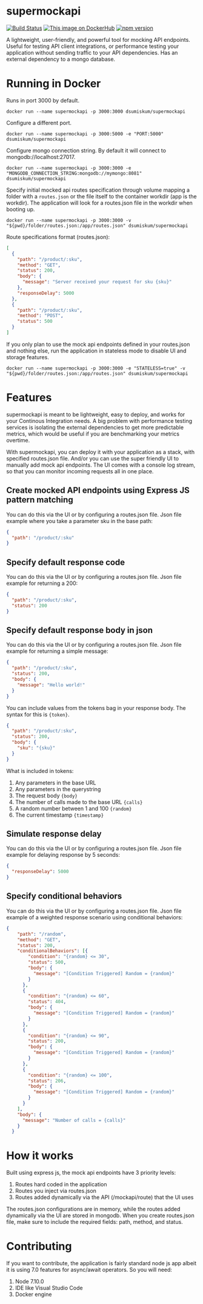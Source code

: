 # supermockapi
[![Build Status](https://travis-ci.org/gegana/supermockapi.svg?branch=master)](https://travis-ci.org/gegana/supermockapi)
[![This image on DockerHub](https://img.shields.io/docker/pulls/dsumiskum/supermockapi.svg)](https://hub.docker.com/r/dsumiskum/supermockapi/)
[![npm version](https://badge.fury.io/js/supermockapi.svg)](https://badge.fury.io/js/supermockapi)

A lightweight, user-friendly, and powerful tool for mocking API endpoints. Useful for testing API client integrations, or performance testing your application without sending traffic to your API dependencies.
Has an external dependency to a mongo database.

# Running in Docker
Runs in port 3000 by default.
```shell
docker run --name supermockapi -p 3000:3000 dsumiskum/supermockapi
```
Configure a different port.
```shell
docker run --name supermockapi -p 3000:5000 -e "PORT:5000" dsumiskum/supermockapi
```
Configure mongo connection string. By default it will connect to mongodb://localhost:27017.
```shell
docker run --name supermockapi -p 3000:3000 -e "MONGODB_CONNECTION_STRING:mongodb://mymongo:8081" dsumiskum/supermockapi
```
Specify initial mocked api routes specification through volume mapping a folder with a `routes.json` or the file itself to the container workdir (app is the workdir).
The application will look for a routes.json file in the workdir when booting up.
```shell
docker run --name supermockapi -p 3000:3000 -v "${pwd}/folder/routes.json:/app/routes.json" dsumiskum/supermockapi
```
Route specifications format (routes.json):
```json
[
  {
    "path": "/product/:sku", 
    "method": "GET",
    "status": 200, 
    "body": {
      "message": "Server received your request for sku {sku}" 
    },
    "responseDelay": 5000 
  },
  {
    "path": "/product/:sku", 
    "method": "POST",
    "status": 500
  }
]
```
If you only plan to use the mock api endpoints defined in your routes.json and nothing else, run the application in stateless mode to
disable UI and storage features.
```shell
docker run --name supermockapi -p 3000:3000 -e "STATELESS=true" -v "${pwd}/folder/routes.json:/app/routes.json" dsumiskum/supermockapi
```
# Features
supermockapi is meant to be lightweight, easy to deploy, and works for your Continous Integration needs. A big problem with performance testing 
services is isolating the external dependencies to get more predictable metrics, which would be useful if you are benchmarking your metrics
overtime.

With supermockapi, you can deploy it with your application as a stack, with specified routes.json file. And/or you can use the super friendly UI to
manually add mock api endpoints. The UI comes with a console log stream, so that you can monitor incoming requests all in one place.

## Create mocked API endpoints using Express JS pattern matching
You can do this via the UI or by configuring a routes.json file. Json file example where you take a parameter sku in the base path:
```json
{
  "path": "/product/:sku"
}
```

## Specify default response code
You can do this via the UI or by configuring a routes.json file. Json file example for returning a 200:
```json
{
  "path": "/product/:sku",
  "status": 200
}
```

## Specify default response body in json
You can do this via the UI or by configuring a routes.json file. Json file example for returning a simple message:
```json
{
  "path": "/product/:sku",
  "status": 200,
  "body": {
    "message": "Hello world!"
  }
}
```
You can include values from the tokens bag in your response body. The syntax for this is `{token}`.
```json
{
  "path": "/product/:sku",
  "status": 200,
  "body": {
    "sku": "{sku}"
  }
}
```
What is included in tokens:
1. Any parameters in the base URL
2. Any parameters in the querystring
3. The request body `{body}`
4. The number of calls made to the base URL `{calls}`
5. A random number between 1 and 100 `{random}`
6. The current timestamp `{timestamp}`

## Simulate response delay
You can do this via the UI or by configuring a routes.json file. Json file example for delaying response by 5 seconds:
```json
{
  "responseDelay": 5000
}
```

## Specify conditional behaviors
You can do this via the UI or by configuring a routes.json file. Json file example of a weighted response scenario using conditional behaviors:
```json
{
    "path": "/random",
    "method": "GET",
    "status": 200,
    "conditionalBehaviors": [{
        "condition": "{random} <= 30",
        "status": 500,
        "body": {
          "message": "[Condition Triggered] Random = {random}"
        }
      },
      {
        "condition": "{random} <= 60",
        "status": 404,
        "body": {
          "message": "[Condition Triggered] Random = {random}"
        }
      },
      {
        "condition": "{random} <= 90",
        "status": 200,
        "body": {
          "message": "[Condition Triggered] Random = {random}"
        }
      },
      {
        "condition": "{random} <= 100",
        "status": 206,
        "body": {
          "message": "[Condition Triggered] Random = {random}"
        }
      }
    ],
    "body": {
      "message": "Number of calls = {calls}"
    }
  }
```

# How it works
Built using express js, the mock api endpoints have 3 priority levels:
1. Routes hard coded in the application
2. Routes you inject via routes.json
3. Routes added dynamically via the API (/mockapi/route) that the UI uses

The routes.json configurations are in memory, while the routes added dynamically via the UI are stored in mongodb.
When you create routes.json file, make sure to include the required fields: path, method, and status.

# Contributing
If you want to contribute, the application is fairly standard node js app albeit it is using 7.0 features for async/await operators. So you will need:
1. Node 7.10.0
2. IDE like Visual Studio Code
3. Docker engine
